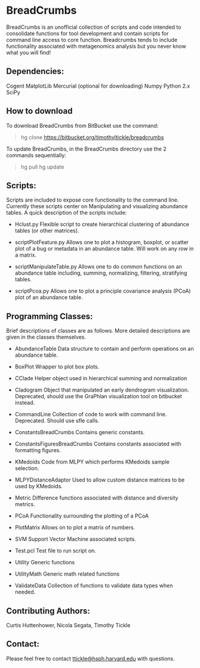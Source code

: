 # BreadCrumbs #

BreadCrumbs is an unofficial collection of scripts and code intended to consolidate functions for tool development and contain scripts for command line access to core function. Breadcrumbs tends to include functionality associated with metagenomics analysis but you never know what you will find!


## Dependencies: ##

Cogent
MatplotLib
Mercurial (optional for downloading)
Numpy
Python 2.x
SciPy


## How to download ##

To download BreadCrumbs from BitBucket use the command:

> hg clone https://bitbucket.org/timothyltickle/breadcrumbs

To update BreadCrumbs, in the BreadCrumbs directory use the 2 commands sequentially:

> hg pull
> hg update


## Scripts: ##

Scripts are included to expose core functionality to the command line. Currently these scripts center on Manipulating and visualizing abundance tables.
A quick description of the scripts include:

* Hclust.py
Flexible script to create hierarchical clustering of abundance tables (or other matrices).

* scriptPlotFeature.py
Allows one to plot a histogram, boxplot, or scatter plot of a bug or metadata in an abundance table. Will work on any row in a matrix.

* scriptManipulateTable.py
Allows one to do common functions on an abundance table including, summing, normalizing, filtering, stratifying tables.

* scriptPcoa.py
Allows one to plot a principle covariance analysis (PCoA) plot of an abundance table.


## Programming Classes: ##

Brief descriptions of classes are as follows. More detailed descriptions are given in the classes themselves.

* AbundanceTable
Data structure to contain and perform operations on an abundance table.

* BoxPlot
Wrapper to plot box plots.

* CClade
Helper object used in hierarchical summing and normalization

* Cladogram
Object that manipulated an early dendrogram visualization. Deprecated, should use the GraPhlan visualization tool on bitbucket instead.

* CommandLine
Collection of code to work with command line. Deprecated. Should use sfle calls.

* ConstantsBreadCrumbs
Contains generic constants.

* ConstantsFiguresBreadCrumbs
Contains constants associated with formatting figures.

* KMedoids
Code from MLPY which performs KMedoids sample selection.

* MLPYDistanceAdaptor
Used to allow custom distance matrices to be used by KMedoids.

* Metric
Difference functions associated with distance and diversity metrics.

* PCoA
Functionality surrounding the plotting of a PCoA

* PlotMatrix
Allows on to plot a matrix of numbers.

* SVM
Support Vector Machine associated scripts.

* Test.pcl
Test file to run script on.

* Utility
Generic functions

* UtilityMath
Generic math related functions

* ValidateData
Collection of functions to validate data types when needed.


## Contributing Authors: ##
Curtis Huttenhower, Nicola Segata, Timothy Tickle


## Contact: ##
Please feel free to contact ttickle@hsph.harvard.edu with questions.